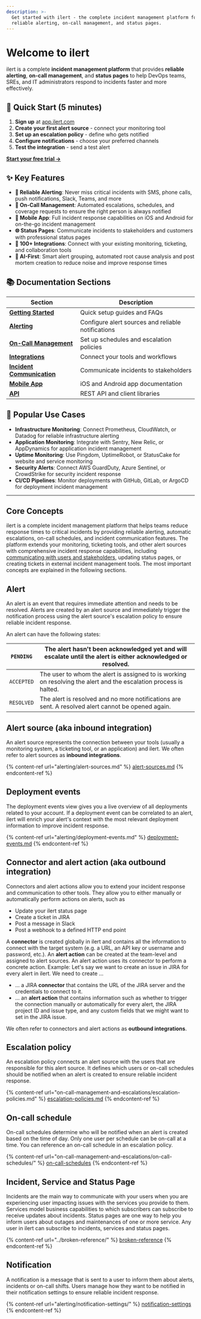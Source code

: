 ```yaml
---
description: >-
  Get started with ilert - the complete incident management platform for
  reliable alerting, on-call management, and status pages.
---
```


# Welcome to ilert

ilert is a complete **incident management platform** that provides **reliable alerting**, **on-call management**, and **status pages** to help DevOps teams, SREs, and IT administrators respond to incidents faster and more effectively.

## 🚀 Quick Start (5 minutes)

1. **Sign up** at [app.ilert.com](https://app.ilert.com/signup)
2. **Create your first alert source** - connect your monitoring tool
3. **Set up an escalation policy** - define who gets notified
4. **Configure notifications** - choose your preferred channels
5. **Test the integration** - send a test alert

[**Start your free trial →**](https://app.ilert.com/signup)

## ✨ Key Features

* **🔔 Reliable Alerting**: Never miss critical incidents with SMS, phone calls, push notifications, Slack, Teams, and more
* **👥 On-Call Management**: Automated escalations, schedules, and coverage requests to ensure the right person is always notified
* **📱 Mobile App**: Full incident response capabilities on iOS and Android for on-the-go incident management
* **🌐 Status Pages**: Communicate incidents to stakeholders and customers with professional status pages
* **🔗 100+ Integrations**: Connect with your existing monitoring, ticketing, and collaboration tools
* **🤖 AI-First**: Smart alert grouping, automated root cause analysis and post mortem creation to reduce noise and improve response times

## 📚 Documentation Sections

| Section                                                                             | Description                                        |
| ----------------------------------------------------------------------------------- | -------------------------------------------------- |
| [**Getting Started**](getting-started/faq/)                                         | Quick setup guides and FAQs                        |
| [**Alerting**](alerting/alert-sources.md)                                           | Configure alert sources and reliable notifications |
| [**On-Call Management**](on-call-management-and-escalations/escalation-policies.md) | Set up schedules and escalation policies           |
| [**Integrations**](integrations/types-of-integrations.md)                           | Connect your tools and workflows                   |
| [**Incident Communication**](incident-comms-and-status-pages/getting-started.md)    | Communicate incidents to stakeholders              |
| [**Mobile App**](mobile-app/getting-started-with-ilert-mobile-app.md)               | iOS and Android app documentation                  |
| [**API**](rest-api/client-libraries/)                                               | REST API and client libraries                      |

## 🎯 Popular Use Cases

* **Infrastructure Monitoring**: Connect Prometheus, CloudWatch, or Datadog for reliable infrastructure alerting
* **Application Monitoring**: Integrate with Sentry, New Relic, or AppDynamics for application incident management
* **Uptime Monitoring**: Use Pingdom, UptimeRobot, or StatusCake for website and service monitoring
* **Security Alerts**: Connect AWS GuardDuty, Azure Sentinel, or CrowdStrike for security incident response
* **CI/CD Pipelines**: Monitor deployments with GitHub, GitLab, or ArgoCD for deployment incident management

***

## Core Concepts

ilert is a complete incident management platform that helps teams reduce response times to critical incidents by providing reliable alerting, automatic escalations, on-call schedules, and incident communication features. The platform extends your monitoring, ticketing tools, and other alert sources with comprehensive incident response capabilities, including [communicating with users and stakeholders,](../bincident-comms-and-status-pages/getting-started.md) updating status pages, or creating tickets in external incident management tools. The most important concepts are explained in the following sections.

## Alert

An alert is an event that requires immediate attention and needs to be resolved. Alerts are created by an alert source and immediately trigger the notification process using the alert source's escalation policy to ensure reliable incident response.

An alert can have the following states:

| `PENDING`  | The alert hasn't been acknowledged yet and will escalate until the alert is either acknowledged or resolved.      |
| ---------- | ----------------------------------------------------------------------------------------------------------------- |
| `ACCEPTED` | The user to whom the alert is assigned to is working on resolving the alert and the escalation process is halted. |
| `RESOLVED` | The alert is resolved and no more notifications are sent. A resolved alert cannot be opened again.                |

## Alert source (aka inbound integration)

An alert source represents the connection between your tools (usually a monitoring system, a ticketing tool, or an application) and ilert. We often refer to alert sources as **inbound integrations**.

{% content-ref url="alerting/alert-sources.md" %}
[alert-sources.md](alerting/alert-sources.md)
{% endcontent-ref %}

## Deployment events

The deployment events view gives you a live overview of all deployments related to your account. If a deployment event can be correlated to an alert, ilert will enrich your alert's context with the most relevant deployment information to improve incident response.

{% content-ref url="alerting/deployment-events.md" %}
[deployment-events.md](alerting/deployment-events.md)
{% endcontent-ref %}

## Connector and alert action (aka outbound integration)

Connectors and alert actions allow you to extend your incident response and communication to other tools. They allow you to either manually or automatically perform actions on alerts, such as

* Update your ilert status page
* Create a ticket in JIRA
* Post a message in Slack
* Post a webhook to a defined HTTP end point

A **connector** is created globally in ilert and contains all the information to connect with the target system (e.g. a URL, an API key or username and password, etc.). An **alert action** can be created at the team-level and assigned to alert sources. An alert action uses its connector to perform a concrete action. Example: Let's say we want to create an issue in JIRA for every alert in ilert. We need to create ...

* ... a JIRA **connector** that contains the URL of the JIRA server and the credentials to connect to it.
* ... an **alert action** that contains information such as whether to trigger the connection manually or automatically for every alert, the JIRA project ID and issue type, and any custom fields that we might want to set in the JIRA issue.

We often refer to connectors and alert actions as **outbound integrations**.

## Escalation policy

An escalation policy connects an alert source with the users that are responsible for this alert source. It defines which users or on-call schedules should be notified when an alert is created to ensure reliable incident response.

{% content-ref url="on-call-management-and-escalations/escalation-policies.md" %}
[escalation-policies.md](on-call-management-and-escalations/escalation-policies.md)
{% endcontent-ref %}

## On-call schedule

On-call schedules determine who will be notified when an alert is created based on the time of day. Only one user per schedule can be on-call at a time. You can reference an on-call schedule in an escalation policy.

{% content-ref url="on-call-management-and-escalations/on-call-schedules/" %}
[on-call-schedules](on-call-management-and-escalations/on-call-schedules/)
{% endcontent-ref %}

## Incident, Service and Status Page

Incidents are the main way to communicate with your users when you are experiencing user impacting issues with the services you provide to them. Services model business capabilities to which subscribers can subscribe to receive updates about incidents. Status pages are one way to help you inform users about outages and maintenances of one or more service. Any user in ilert can subscribe to incidents, services and status pages.

{% content-ref url="../broken-reference/" %}
[broken-reference](../broken-reference/)
{% endcontent-ref %}

## Notification

A notification is a message that is sent to a user to inform them about alerts, incidents or on-call shifts. Users manage how they want to be notified in their notification settings to ensure reliable incident response.

{% content-ref url="alerting/notification-settings/" %}
[notification-settings](alerting/notification-settings/)
{% endcontent-ref %}

